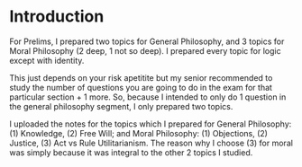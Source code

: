# Introduction

For Prelims, I prepared two topics for General Philosophy, and 3 topics for Moral Philosophy (2 deep, 1 not so deep). I prepared every topic for logic except with identity. 

This just depends on your risk apetitite but my senior recommended to study the number of questions you are going to do in the exam for that particular section + 1 more. So, because I intended to only do 1 question in the general philosophy segment, I only prepared two topics. 

I uploaded the notes for the topics which I prepared for General Philosophy: (1) Knowledge, (2) Free Will; and Moral Philosophy: (1) Objections, (2) Justice, (3) Act vs Rule Utilitarianism. 
The reason why I choose (3) for moral was simply because it was integral to the other 2 topics I studied. 
